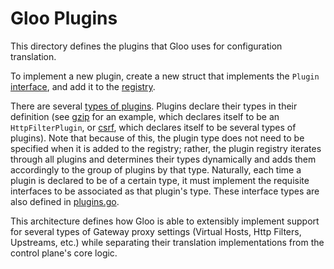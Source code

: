 # Gloo Plugins

This directory defines the plugins that Gloo uses for configuration translation.

To implement a new plugin, create a new struct that implements the `Plugin` [interface](https://github.com/solo-io/gloo/blob/d895f83cf01011e89702975dcc12dff1eb6f8986/projects/controller/pkg/plugins/plugins.go#L18), and add it to the [registry](https://github.com/solo-io/gloo/blob/d895f83cf01011e89702975dcc12dff1eb6f8986/projects/controller/pkg/plugins/registry/registry.go#L71).

There are several [types of plugins](https://github.com/solo-io/gloo/blob/d895f83cf01011e89702975dcc12dff1eb6f8986/projects/controller/pkg/plugins/registry/registry.go#L139). Plugins declare their types in their definition (see [gzip](https://github.com/solo-io/gloo/blob/d895f83cf01011e89702975dcc12dff1eb6f8986/projects/controller/pkg/plugins/gzip/plugin.go#L15-L18) for an example, which declares itself to be an `HttpFilterPlugin`, or [csrf](https://github.com/solo-io/gloo/blob/d895f83cf01011e89702975dcc12dff1eb6f8986/projects/controller/pkg/plugins/csrf/plugin.go#L21-L25), which declares itself to be several types of plugins). Note that because of this, the plugin type does not need to be specified when it is added to the registry; rather, the plugin registry iterates through all plugins and determines their types dynamically and adds them accordingly to the group of plugins by that type. Naturally, each time a plugin is declared to be of a certain type, it must implement the requisite interfaces to be associated as that plugin's type. These interface types are also defined in [plugins.go](https://github.com/solo-io/gloo/blob/d895f83cf01011e89702975dcc12dff1eb6f8986/projects/controller/pkg/plugins/plugins.go#L86-L182).

This architecture defines how Gloo is able to extensibly implement support for several types of Gateway proxy settings (Virtual Hosts, Http Filters, Upstreams, etc.) while separating their translation implementations from the control plane's core logic.
